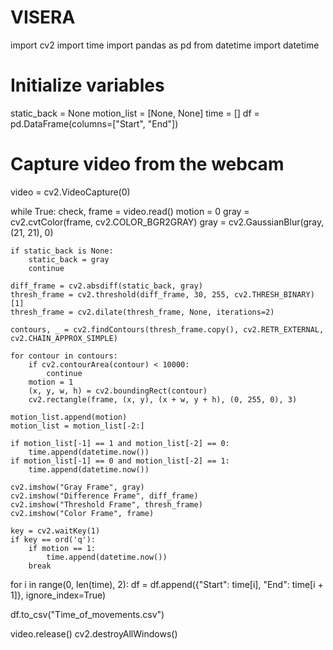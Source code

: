 # VISERA
import cv2
import time
import pandas as pd
from datetime import datetime

# Initialize variables
static_back = None
motion_list = [None, None]
time = []
df = pd.DataFrame(columns=["Start", "End"])

# Capture video from the webcam
video = cv2.VideoCapture(0)

while True:
    check, frame = video.read()
    motion = 0
    gray = cv2.cvtColor(frame, cv2.COLOR_BGR2GRAY)
    gray = cv2.GaussianBlur(gray, (21, 21), 0)

    if static_back is None:
        static_back = gray
        continue

    diff_frame = cv2.absdiff(static_back, gray)
    thresh_frame = cv2.threshold(diff_frame, 30, 255, cv2.THRESH_BINARY)[1]
    thresh_frame = cv2.dilate(thresh_frame, None, iterations=2)

    contours, _ = cv2.findContours(thresh_frame.copy(), cv2.RETR_EXTERNAL, cv2.CHAIN_APPROX_SIMPLE)

    for contour in contours:
        if cv2.contourArea(contour) < 10000:
            continue
        motion = 1
        (x, y, w, h) = cv2.boundingRect(contour)
        cv2.rectangle(frame, (x, y), (x + w, y + h), (0, 255, 0), 3)

    motion_list.append(motion)
    motion_list = motion_list[-2:]

    if motion_list[-1] == 1 and motion_list[-2] == 0:
        time.append(datetime.now())
    if motion_list[-1] == 0 and motion_list[-2] == 1:
        time.append(datetime.now())

    cv2.imshow("Gray Frame", gray)
    cv2.imshow("Difference Frame", diff_frame)
    cv2.imshow("Threshold Frame", thresh_frame)
    cv2.imshow("Color Frame", frame)

    key = cv2.waitKey(1)
    if key == ord('q'):
        if motion == 1:
            time.append(datetime.now())
        break

for i in range(0, len(time), 2):
    df = df.append({"Start": time[i], "End": time[i + 1]}, ignore_index=True)

df.to_csv("Time_of_movements.csv")

video.release()
cv2.destroyAllWindows()
